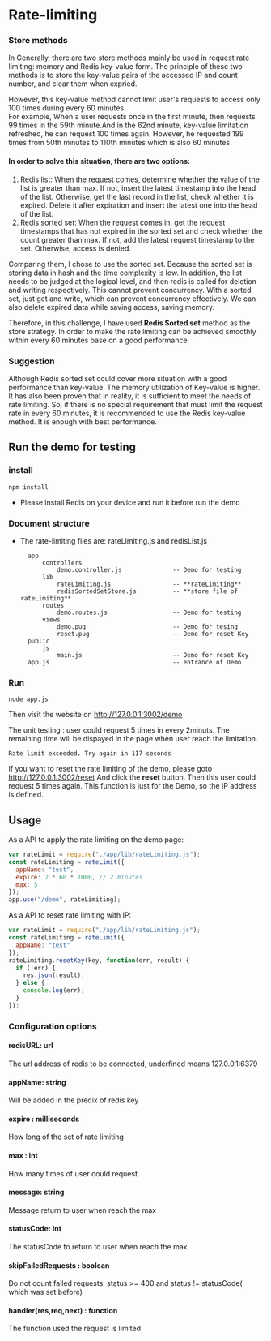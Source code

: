 # Rate-limiting

### Store methods 

In Generally, there are two store methods mainly be used in request rate limiting: memory and Redis key-value form.
The principle of these two methods is to store the key-value pairs of the accessed IP and count number, and clear them when expried.

However, this key-value method cannot limit user's requests to access only 100 times during every 60 minutes.   
For example, When a user requests once in the first minute, then requests 99 times in the 59th minute.And in the 62nd minute, key-value limitation refreshed, he can request 100 times again. However, he requested 199 times from 50th minutes to 110th minutes which is also 60 minutes.

#### In order to solve this situation, there are two options: 
1. Redis list: When the request comes, determine whether the value of the list is greater than max. If not, insert the latest timestamp into the head of the list. Otherwise, get the last record in the list, check whether it is expired. Delete it after expiration and insert the latest one into the head of the list. 
2. Redis sorted set: When the request comes in, get the request timestamps that has not expired in the sorted set and check whether the count greater than max. If not, add the latest request timestamp to the set. Otherwise, access is denied. 

Comparing them, I chose to use the sorted set. Because the sorted set is storing data in hash and the time complexity is low. In addition, the list needs to be judged at the logical level, and then redis is called for deletion and writing respectively. This cannot prevent concurrency. With a sorted set, just get and write, which can prevent concurrency effectively. We can also delete expired data while saving access, saving memory.

Therefore, in this challenge, I have used **Redis Sorted set** method as the store strategy. In order to make the rate limiting can be achieved smoothly within every 60 minutes base on a good performance.

### Suggestion

Although Redis sorted set could cover more situation with a good performance than key-value. The memory utilization of Key-value is higher. It has also been proven that in reality, it is sufficient to meet the needs of rate limiting. So, if there is no special requirement that must limit the request rate in every 60 minutes, it is recommended to use the Redis key-value method. It is enough with best performance.


## Run the demo for testing

### install

    npm install

* Please install Redis on your device and run it before run the demo

### Document structure

* The rate-limiting files are: rateLimiting.js and redisList.js

        app
            controllers
                demo.controller.js              -- Demo for testing
            lib
                rateLimiting.js                 -- **rateLimiting**
                redisSortedSetStore.js          -- **store file of rateLimiting**
            routes
                demo.routes.js                  -- Demo for testing
            views
                demo.pug                        -- Demo for tesing
                reset.pug                       -- Demo for reset Key
        public
            js
                main.js                         -- Demo for reset Key
        app.js                                  -- entrance of Demo

### Run

    node app.js

Then visit the website on http://127.0.0.1:3002/demo

The unit testing : user could request 5 times in every 2minuts.
The remaining time will be dispayed in the page when user reach the limitation.

    Rate limit exceeded. Try again in 117 seconds

If you want to reset the rate limiting of the demo, please goto http://127.0.0.1:3002/reset
And click the **reset** button. Then this user could request 5 times again. This function is just for the Demo, so the IP address is defined.

## Usage

As a API to apply the rate limiting on the demo page:

```javascript
var rateLimit = require("./app/lib/rateLimiting.js");
const rateLimiting = rateLimit({
  appName: "test",
  expire: 2 * 60 * 1000, // 2 minutes
  max: 5
});
app.use("/demo", rateLimiting);
```

As a API to reset rate limiting with IP:

```javascript
var rateLimit = require("./app/lib/rateLimiting.js");
const rateLimiting = rateLimit({
  appName: "test"
});
rateLimiting.resetKey(key, function(err, result) {
  if (!err) {
    res.json(result);
  } else {
    console.log(err);
  }
});
```

### Configuration options

#### redisURL: url

The url address of redis to be connected, underfined means 127.0.0.1:6379

#### appName: string

Will be added in the predix of redis key

#### expire : milliseconds

How long of the set of rate limiting

#### max : int

How many times of user could request

#### message: string

Message return to user when reach the max

#### statusCode: int

The statusCode to return to user when reach the max

#### skipFailedRequests : boolean

Do not count failed requests, status >= 400 and status != statusCode( which was set before)

#### handler(res,req,next) : function

The function used the request is limited
